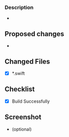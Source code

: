 ### Description
 - 
 
## Proposed changes
 - 

## Changed Files
- [X] *.swift

## Checklist
- [X] Build Successfully

## Screenshot
- (optional)
